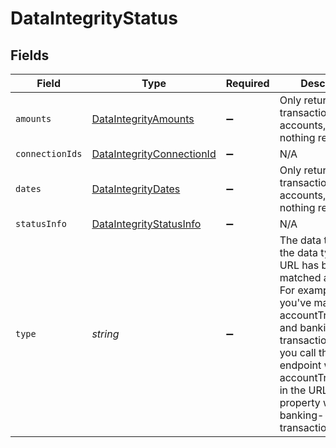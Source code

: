 # DataIntegrityStatus


## Fields

| Field                                                                                                                                                                                                                                                            | Type                                                                                                                                                                                                                                                             | Required                                                                                                                                                                                                                                                         | Description                                                                                                                                                                                                                                                      |
| ---------------------------------------------------------------------------------------------------------------------------------------------------------------------------------------------------------------------------------------------------------------- | ---------------------------------------------------------------------------------------------------------------------------------------------------------------------------------------------------------------------------------------------------------------- | ---------------------------------------------------------------------------------------------------------------------------------------------------------------------------------------------------------------------------------------------------------------- | ---------------------------------------------------------------------------------------------------------------------------------------------------------------------------------------------------------------------------------------------------------------- |
| `amounts`                                                                                                                                                                                                                                                        | [DataIntegrityAmounts](../../Models/Shared/DataIntegrityAmounts.md)                                                                                                                                                                                              | :heavy_minus_sign:                                                                                                                                                                                                                                               | Only returned for transactions. For accounts, there is nothing returned.                                                                                                                                                                                         |
| `connectionIds`                                                                                                                                                                                                                                                  | [DataIntegrityConnectionId](../../Models/Shared/DataIntegrityConnectionId.md)                                                                                                                                                                                    | :heavy_minus_sign:                                                                                                                                                                                                                                               | N/A                                                                                                                                                                                                                                                              |
| `dates`                                                                                                                                                                                                                                                          | [DataIntegrityDates](../../Models/Shared/DataIntegrityDates.md)                                                                                                                                                                                                  | :heavy_minus_sign:                                                                                                                                                                                                                                               | Only returned for transactions. For accounts, there is nothing returned.                                                                                                                                                                                         |
| `statusInfo`                                                                                                                                                                                                                                                     | [DataIntegrityStatusInfo](../../Models/Shared/DataIntegrityStatusInfo.md)                                                                                                                                                                                        | :heavy_minus_sign:                                                                                                                                                                                                                                               | N/A                                                                                                                                                                                                                                                              |
| `type`                                                                                                                                                                                                                                                           | *string*                                                                                                                                                                                                                                                         | :heavy_minus_sign:                                                                                                                                                                                                                                               | The data type which the data type in the URL has been matched against. For example, if you've matched accountTransactions and banking-transactions, and you call this endpoint with accountTransactions in the URL, this property would be banking-transactions. |